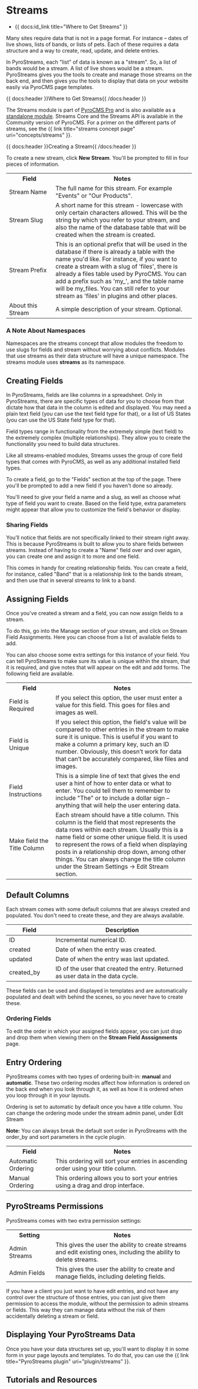 # Streams

* {{ docs:id_link title="Where to Get Streams" }}

Many sites require data that is not in a page format. For instance – dates of live shows, lists of bands, or lists of pets. Each of these requires a data structure and a way to create, read, update, and delete entries.

In PyroStreams, each "list" of data is known as a "stream". So, a list of bands would be a stream. A list of live shows would be a stream. PyroStreams gives you the tools to create and manage those streams on the back end, and then gives you the tools to display that data on your website easily via PyroCMS page templates.

{{ docs:header }}Where to Get Streams{{ /docs:header }}

The Streams module is part of [PyroCMS Pro](https://www.pyrocms.com/store/details/pyrocms_professional) and is also available as a [standalone module](https://www.pyrocms.com/store/details/pyrostreams). Streams Core and the Streams API is available in the Community version of PyroCMS. For a primer on the different parts of streams, see the {{ link title="streams concept page" uri="concepts/streams" }}.

{{ docs:header }}Creating a Stream{{ /docs:header }}

To create a new stream, click **New Stream**. You'll be prompted to fill in four pieces of information.

<table>
	<tr>
		<th width="25%">Field</th>
		<th>Notes</th>
	</tr>
	<tr>
		<td>Stream Name</td>
		<td>The full name for this stream. For example "Events" or "Our Products".</td>
	</tr>
	<tr>
		<td>Stream Slug</td>
		<td>A short name for this stream - lowercase with only certain characters allowed. This will be the string by which you refer to your stream, and also the name of the database table that will be created when the stream is created.</td>
	</tr>
	<tr>
		<td>Stream Prefix</td>
		<td>This is an optional prefix that will be used in the database if there is already a table with the name you'd like. For instance, if you want to create a stream with a slug of 'files', there is already a files table used by PyroCMS. You can add a prefix such as 'my_', and the table name will be my_files. You can still refer to your stream as 'files' in plugins and other places.</td>
	</tr>
	<tr>
		<td>About this Stream</td>
		<td>A simple description of your stream. Optional.</td>
	</tr>
</table>

### A Note About Namespaces

Namespaces are the streams concept that allow modules the freedom to use slugs for fields and stream without worrying about conflicts. Modules that use streams as their data structure will have a unique namespace. The streams module uses **streams** as its namespace.

## Creating Fields

In PyroStreams, fields are like columns in a spreadsheet. Only in PyroStreams, there are specific types of data for you to choose from that dictate how that data in the column is edited and displayed. You may need a plain text field (you can use the text field type for that), or a list of US States (you can use the US State field type for that).

Field types range in functionality from the extremely simple (text field) to the extremely complex (multiple relationships). They allow you to create the functionality you need to build data structures.

Like all streams-enabled modules, Streams usses the group of core field types that comes with PyroCMS, as well as any additional installed field types.

To create a field, go to the "Fields" section at the top of the page. There you'll be prompted to add a new field if you haven't done so already.

You'll need to give your field a name and a slug, as well as choose what type of field you want to create. Based on the field type, extra parameters might appear that allow you to customize the field's behavior or display.

### Sharing Fields

You’ll notice that fields are not specifically linked to their stream right away. This is because PyroStreams is built to allow you to share fields between streams. Instead of having to create a "Name" field over and over again, you can create one and assign it to more and one field.

This comes in handy for creating relationship fields. You can create a field, for instance, called "Band" that is a relationship link to the bands stream, and then use that in several streams to link to a band.

## Assigning Fields

Once you've created a stream and a field, you can now assign fields to a stream.

To do this, go into the Manage section of your stream, and click on Stream Field Assignments. Here you can choose from a list of available fields to add.

You can also choose some extra settings for this instance of your field. You can tell PyroStreams to make sure its value is unique within the stream, that it is required, and give notes that will appear on the edit and add forms. The following field are available.

<table>
	<tr>
		<th width="25%">Field</th>
		<th>Notes</th>
	</tr>
	<tr>
		<td>Field is Required</td>
		<td>If you select this option, the user must enter a value for this field. This goes for files and images as well.</td>
	</tr>
	<tr>
		<td>Field is Unique</td>
		<td>If you select this option, the field's value will be compared to other entries in the stream to make sure it is unique. This is useful if you want to make a column a primary key, such an ID number. Obviously, this doesn’t work for data that can’t be accurately compared, like files and images.
</td>
	</tr>
	<tr>
		<td>Field Instructions</td>
		<td>This is a simple line of text that gives the end user a hint of how to enter data or what to enter. You could tell them to remember to include "The" or to include a dollar sign – anything that will help the user entering data.
 </td>
</tr>
	<tr>
		<td>Make field the Title Column</td>
		<td>Each stream should have a title column. This column is the field that most represents the data rows within each stream. Usually this is a name field or some other unique field. It is used to represent the rows of a field when displaying posts in a relationship drop down, among other things. You can always change the title column under the Stream Settings -> Edit Stream section.
</td>
	</tr>
</table>

## Default Columns

Each stream comes with some default columns that are always created and populated. You don't need to create these, and they are always available.

<table> 
	<thead> 
		<tr> 
		<th width="25%">Field</th>
			<th> 
				Description</th> 
		</tr> 
	</thead> 
	<tbody> 
		<tr> 
			<td> 
				ID</td> 
			<td> 
				Incremental numerical ID.</td> 
		</tr> 
		<tr> 
			<td> 
				created</td> 
			<td> 
				Date of when the entry was created.</td> 
		</tr> 
		<tr> 
			<td> 
				updated</td> 
			<td> 
				Date of when the entry was last updated.</td> 
		</tr> 
		<tr> 
			<td> 
				created_by</td> 
			<td> 
				ID of the user that created the entry. Returned as user data in the data cycle.</td> 
		</tr> 
	</tbody> 
</table> 

These fields can be used and displayed in templates and are automatically populated and dealt with behind the scenes, so you never have to create these.

### Ordering Fields

To edit the order in which your assigned fields appear, you can just drap and drop them when viewing them on the **Stream Field Asssignments** page.

## Entry Ordering

PyroStreams comes with two types of ordering built-in: **manual** and **automatic**. These two ordering modes affect how information is ordered on the back end when you look through it, as well as how it is ordered when you loop through it in your layouts.

Ordering is set to automatic by default once you have a title column. You can change the ordering mode under the stream admin panel, under Edit Stream

<div class="tip"><strong>Note:</strong> You can always break the default sort order in PyroStreams with the order_by and sort parameters in the cycle plugin.</div>

<table>
	<tr>
		<th width="25%">Field</th>
		<th>Notes</th>
	</tr>
	<tr>
		<td>Automatic Ordering</td>
		<td>This ordering will sort your entries in ascending order using your title column.</td>
	</tr>
	<tr>
		<td>Manual Ordering</td>
		<td>This ordering allows you to sort your entries using a drag and drop interface.</td>
	</tr>
</table>

## PyroStreams Permissions

PyroStreams comes with two extra permission settings:

<table>
	<tr>
		<th width="25%">Setting</th>
		<th>Notes</th>
	</tr>
	<tr>
		<td>Admin Streams</td>
		<td>This gives the user the ability to create streams and edit existing ones, including the ability to delete streams.</td>
	</tr>
	<tr>
		<td>Admin Fields</td>
		<td>This gives the user the ability to create and manage fields, including deleting fields.</td>
	</tr>
</table>

If you have a client you just want to have edit entries, and not have any control over the structure of those entries, you can just give them permission to access the module, without the permission to admin streams or fields. This way they can manage data without the risk of them accidentally deleting a stream or field.

## Displaying Your PyroStreams Data

Once you have your data structures set up, you'll want to display it in some form in your page layouts and templates. To do that, you can use the {{ link title="PyroStreams plugin" uri="plugin/streams" }}.

## Tutorials and Resources

